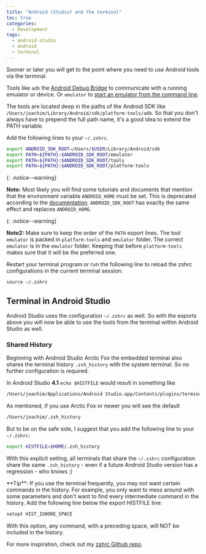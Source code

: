 ```yaml
---
title: "Android (Studio) and the terminal" 
toc: true
categories:
  - Development
tags:
  - android-studio
  - android
  - terminal
---
```


Sooner or later you will get to the point where you need to use Android tools via the terminal.

Tools like `adb` the [Android Debug Bridge](https://developer.android.com/studio/command-line/adb) to communicate with a running emulator or device. Or `emulator` to [start an emulator from the command line](https://developer.android.com/studio/run/emulator-commandline).

The tools are located deep in the paths of the Android SDK like `/Users/joachim/Library/Android/sdk/platform-tools/adb`. So that you don't always have to prepend the full path name, it's a good idea to extend the PATH variable.

Add the following lines to your `~/.zshrc`.

```bash
export ANDROID_SDK_ROOT=/Users/$USER/Library/Android/sdk
export PATH=${PATH}:$ANDROID_SDK_ROOT/emulator
export PATH=${PATH}:$ANDROID_SDK_ROOT/tools
export PATH=${PATH}:$ANDROID_SDK_ROOT/platform-tools
```

{: .notice--warning}

**Note:** Most likely you will find some tutorials and documents that mention that the environment variable `ANDROID_HOME` must be set. This is deprecated according to the [documentation](https://developer.android.com/studio/command-line/variables#envar). `ANDROID_SDK_ROOT` has exaclty the same effect and replaces  `ANDROID_HOME`.

{: .notice--warning}

**Note2:** Make sure to keep the order of the `PATH` export lines. The tool `emulator` is packed in `platform-tools` and `emulator` folder. The correct `emulator` is in the `emulator` folder. Keeping that before `platform-tools` makes sure that it will be the preferred one.

Restart your terminal program or run the following line to reload the zshrc configurations in the current terminal session:

```
source ~/.zshrc
```

## Terminal in Android Studio

Android Studio uses the configuration `~/.zshrc` as well. So with the exports above you will now be able to use the tools from the terminal within Android Studio as well.

### Shared History

Beginning with Android Studio Arctic Fox the embedded terminal also shares the terminal history `.zsh_history` with the system terminal. So no further configuration is required.

In Android Studio **4.1** `echo $HISTFILE` would result in something like 

```bash
/Users/joachim/Applications/Android Studio.app/Contents/plugins/terminal/.zsh_history
```

As mentioned, if you use Arctic Fox or newer you will see the default

```bash
/Users/joachim/.zsh_history
```

But to be on the safe side, I suggest that you add the following line to your `~/.zshrc`:

```bash
export HISTFILE=$HOME/.zsh_history
```

With this explicit setting, all terminals that share the `~/.zshrc` configuration share the same `.zsh_history` - even if a future Android Studio version has a regression - who knows ;)

<div class="notice--info" markdown="1">
**Tip**: If you use the terminal frequently, you may not want certain commands in the history. For example, you only want to mess around with some parameters and don't want to find every intermediate command in the history. Add the following line below the export HISTFILE line:

```bash
setopt HIST_IGNORE_SPACE
```

With this option, any command, with a preceding space, will NOT be included in the history.

For more inspiration, check out my [zshrc Github repo](https://github.com/jschuster/zshrc).
</div>
